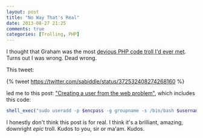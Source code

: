```yaml
---
layout: post
title: "No Way That's Real"
date: 2013-08-27 21:25
comments: true
categories: [Trolling, PHP]
---
```


I thought that Graham was the most [devious PHP code troll I'd ever met](http://csiphp.com/blog/2013/08/19/artisan-level-code-trolling/).
Turns out I was wrong.  Dead wrong.

This tweet:

{% tweet https://twitter.com/sabiddle/status/372532408274268160 %}

led me to this post: ["Creating a user from the web problem"](http://www.reddit.com/r/PHP/comments/1l7baq/creating_a_user_from_the_web_problem/),
which includes this code:

``` php
shell_exec("sudo useradd -p $encpass -g groupname -s /bin/bash $username");
```

I honestly don't think this post is for real.  I think it's a brilliant, amazing,
downright *epic* troll.  Kudos to you, sir or ma'am.  Kudos.
